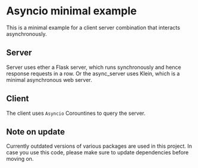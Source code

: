 # Asyncio minimal example

This is a minimal example for a client server combination that interacts asynchronously.

## Server

Server uses ether a Flask server, which runs synchronously and hence response
requests in a row. Or the async_server uses Klein, which is a minimal
asynchronous web server.

## Client

The client uses `Asyncio` Corountines to query the server. 

## Note on update

Currently outdated versions of various packages are used in this project. In case you use this code, please make sure to update dependencies before moving on.
